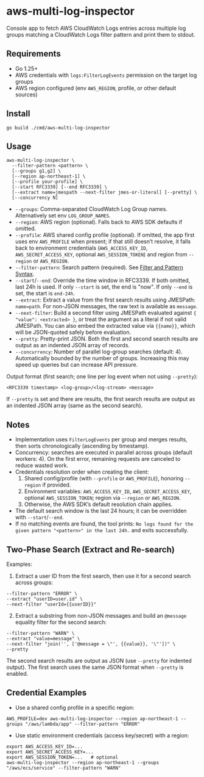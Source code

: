 # aws-multi-log-inspector

Console app to fetch AWS CloudWatch Logs entries across multiple log groups matching a CloudWatch Logs filter pattern and print them to stdout.

## Requirements

- Go 1.25+
- AWS credentials with `logs:FilterLogEvents` permission on the target log groups
- AWS region configured (env `AWS_REGION`, profile, or other default sources)

## Install

```
go build ./cmd/aws-multi-log-inspector
```

## Usage

```
aws-multi-log-inspector \
  --filter-pattern <pattern> \
  [--groups g1,g2] \
  [--region ap-northeast-1] \
  [--profile your-profile] \
  [--start RFC3339] [--end RFC3339] \
  [--extract name=jmespath --next-filter jmes-or-literal] [--pretty] \
  [--concurrency N]
```

- `--groups`: Comma-separated CloudWatch Log Group names. Alternatively set env `LOG_GROUP_NAMES`.
- `--region`: AWS region (optional). Falls back to AWS SDK defaults if omitted.
- `--profile`: AWS shared config profile (optional). If omitted, the app first uses env `AWS_PROFILE` when present; if that still doesn’t resolve, it falls back to environment credentials (`AWS_ACCESS_KEY_ID`, `AWS_SECRET_ACCESS_KEY`, optional `AWS_SESSION_TOKEN`) and region from `--region` or `AWS_REGION`.
- `--filter-pattern`: Search pattern (required). See [Filter and Pattern Syntax](https://docs.aws.amazon.com/AmazonCloudWatch/latest/logs/FilterAndPatternSyntax.html).
- `--start`/`--end`: Override the time window in RFC3339. If both omitted, last 24h is used. If only `--start` is set, the end is "now". If only `--end` is set, the start is `end-24h`.
- `--extract`: Extract a value from the first search results using JMESPath: `name=path`. For non-JSON messages, the raw text is available as `message`.
- `--next-filter`: Build a second filter using JMESPath evaluated against `{ "value": <extracted> }`, or treat the argument as a literal if not valid JMESPath. You can also embed the extracted value via `{{name}}`, which will be JSON-quoted safely before evaluation.
- `--pretty`: Pretty-print JSON. Both the first and second search results are output as an indented JSON array of records.
- `--concurrency`: Number of parallel log-group searches (default: 4). Automatically bounded by the number of groups. Increasing this may speed up queries but can increase API pressure.

Output format (first search; one line per log event when not using `--pretty`):

```
<RFC3339 timestamp> <log-group>/<log-stream> <message>
```

If `--pretty` is set and there are results, the first search results are output as an indented JSON array (same as the second search).

## Notes

- Implementation uses `FilterLogEvents` per group and merges results, then sorts chronologically (ascending by timestamp).
- Concurrency: searches are executed in parallel across groups (default workers: 4). On the first error, remaining requests are canceled to reduce wasted work.
- Credentials resolution order when creating the client:
  1) Shared config/profile (with `--profile` or `AWS_PROFILE`), honoring `--region` if provided.
  2) Environment variables: `AWS_ACCESS_KEY_ID`, `AWS_SECRET_ACCESS_KEY`, optional `AWS_SESSION_TOKEN`; region via `--region` or `AWS_REGION`.
  3) Otherwise, the AWS SDK’s default resolution chain applies.
- The default search window is the last 24 hours; it can be overridden with `--start`/`--end`.
- If no matching events are found, the tool prints: `No logs found for the given pattern "<pattern>" in the last 24h.` and exits successfully.

## Two-Phase Search (Extract and Re-search)

Examples:

1) Extract a user ID from the first search, then use it for a second search across groups:

```
--filter-pattern "ERROR" \
--extract "userID=user.id" \
--next-filter "userId={{userID}}"
```

2) Extract a substring from non-JSON messages and build an `@message` equality filter for the second search:

```
--filter-pattern "WARN" \
--extract "value=message" \
--next-filter "join('', ['@message = \"', {{value}}, '\"'])" \
--pretty
```

The second search results are output as JSON (use `--pretty` for indented output). The first search uses the same JSON format when `--pretty` is enabled.

## Credential Examples

- Use a shared config profile in a specific region:

```
AWS_PROFILE=dev aws-multi-log-inspector --region ap-northeast-1 --groups "/aws/lambda/app" --filter-pattern "ERROR"
```

- Use static environment credentials (access key/secret) with a region:

```
export AWS_ACCESS_KEY_ID=...
export AWS_SECRET_ACCESS_KEY=...
export AWS_SESSION_TOKEN=...   # optional
aws-multi-log-inspector --region ap-northeast-1 --groups "/aws/ecs/service" --filter-pattern "WARN"
```
